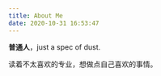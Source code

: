 ```yaml
---
title: About Me
date: 2020-10-31 16:53:47
---
```


**普通人**，just a spec of dust.

读着不太喜欢的专业，想做点自己喜欢的事情。